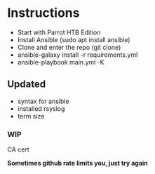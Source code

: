 # Instructions
* Start with Parrot HTB Edition
* Install Ansible (sudo apt install ansible)
* Clone and enter the repo (git clone)
* ansible-galaxy install -r requirements.yml
* ansible-playbook main.yml -K

## Updated

- syntax for ansible
- installed rsyslog
- term size

### WIP

CA cert

**Sometimes github rate limits you, just try again**
